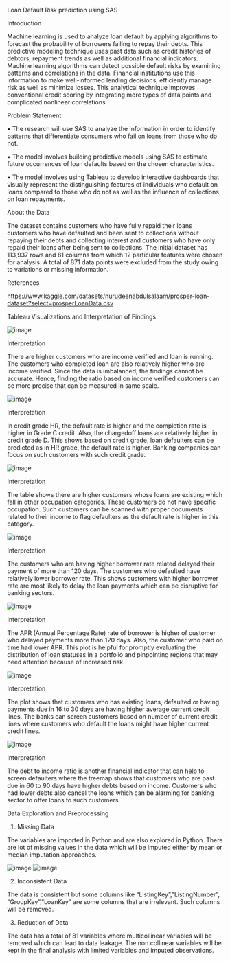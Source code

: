 Loan Default Risk prediction using SAS

Introduction

Machine learning is used to analyze loan default by applying algorithms to forecast the probability of borrowers failing to repay their debts. This predictive modeling technique uses past data such as credit histories of debtors, repayment trends as well as additional financial indicators. Machine learning algorithms can detect possible default risks by examining patterns and correlations in the data. Financial institutions use this information to make well-informed lending decisions, efficiently manage risk as well as minimize losses. This analytical technique improves conventional credit scoring by integrating more types of data points and complicated nonlinear correlations.

Problem Statement

•	The research will use SAS to analyze the information in order to identify patterns that differentiate consumers who fail on loans from those who do not.

•	The model involves building predictive models using SAS to estimate future occurrences of loan defaults based on the chosen characteristics.

•	The model involves using Tableau to develop interactive dashboards that visually represent the distinguishing features of individuals who default on loans compared to those who do not as well as the influence of collections on loan repayments.

About the Data

The dataset contains customers who have fully repaid their loans customers who have defaulted and been sent to collections without repaying their debts and collecting interest and customers who have only repaid their loans after being sent to collections. The initial dataset has 113,937 rows and 81 columns from which 12 particular features were chosen for analysis. A total of 871 data points were excluded from the study owing to variations or missing information. 

References

https://www.kaggle.com/datasets/nurudeenabdulsalaam/prosper-loan-dataset?select=prosperLoanData.csv

Tableau Visualizations and Interpretation of Findings

 ![image](https://github.com/user-attachments/assets/0cf97d74-b4d0-4dad-b1db-4c1b6b032ecc)

Interpretation

There are higher customers who are income verified and loan is running. The customers who completed loan are also relatively higher who are income verified. Since the data is imbalanced, the findings cannot be accurate. Hence, finding the ratio based on income verified customers can be more precise that can be measured in same scale.

![image](https://github.com/user-attachments/assets/3355aab1-5aad-433c-944b-1c0825021c9f)

Interpretation

In credit grade HR, the default rate is higher and the completion rate is higher in Grade C credit. Also, the chargedoff loans are relatively higher in credit grade D. This shows based on credit grade, loan defaulters can be predicted as in HR grade, the default rate is higher. Banking companies can focus on such customers with such credit grade.

 ![image](https://github.com/user-attachments/assets/42087245-2ed5-4ab9-9549-d8e7b207ae67)

Interpretation

The table shows there are higher customers whose loans are existing which fall in other occupation categories. These customers do not have specific occupation. Such customers can be scanned with proper documents related to their income to flag defaulters as the default rate is higher in this category.

 ![image](https://github.com/user-attachments/assets/7e510a92-da51-4025-b184-8d494e3da203)

Interpretation

The customers who are having higher borrower rate related delayed their payment of more than 120 days. The customers who defaulted have relatively lower borrower rate. This shows customers with higher borrower rate are most likely to delay the loan payments which can be disruptive for banking sectors.

 ![image](https://github.com/user-attachments/assets/3aecb359-a513-4b70-8462-9a63b5565322)

Interpretation

The APR (Annual Percentage Rate) rate of borrower is higher of customer who delayed payments more than 120 days. Also, the customer who paid on time had lower APR. This plot is helpful for promptly evaluating the distribution of loan statuses in a portfolio and pinpointing regions that may need attention because of increased risk.

 ![image](https://github.com/user-attachments/assets/5813a873-eb4b-40e7-b6cf-eed799010c57)

Interpretation

The plot shows that customers who has existing loans, defaulted or having payments due in 16 to 30 days are having higher average current credit lines. The banks can screen customers based on number of current credit lines where customers who default the loans might have higher current credit lines.

 ![image](https://github.com/user-attachments/assets/5d3897d6-9684-4e33-ae56-cb89b9cb93eb)

Interpretation

The debt to income ratio is another financial indicator that can help to screen defaulters where the treemap shows that customers who are past due in 60 to 90 days have higher debts based on income. Customers who had lower debts also cancel the loans which can be alarming for banking sector to offer loans to such customers.

Data Exploration and Preprocessing

1.	Missing Data
  
The variables are imported in Python and are also explored in Python. There are lot of missing values in the data which will be imputed either by mean or median imputation approaches. 

![image](https://github.com/user-attachments/assets/daf6d7f0-b819-48cd-abe5-6ff83a45ce9a)
![image](https://github.com/user-attachments/assets/6b208527-628f-456c-b453-01bda44fac7b)


2.	Inconsistent Data
   
The data is consistent but some columns like “ListingKey”,”ListingNumber”, “GroupKey”,”LoanKey” are some columns that are irrelevant. Such columns will be removed.

3.	Reduction of Data
   
The data has a total of 81 variables where multicollinear variables will be removed which can lead to data leakage. The non collinear variables will be kept in the final analysis with limited variables and imputed observations.
